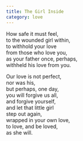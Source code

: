 ```yaml
---
title: The Girl Inside
category: love
---
```


How safe it must feel,  
to the wounded girl within,  
to withhold your love  
from those who love you,  
as your father once, perhaps,    
withheld his love from you.

Our love is not perfect,   
nor was his,  
but perhaps, one day,  
you will forgive us all,  
and forgive yourself,  
and let that little girl  
step out again,  
wrapped in your own love,   
to love, and be loved,  
as she will.
